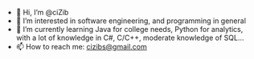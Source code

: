 - 👋 Hi, I’m @ciZib
- 👀 I’m interested in software engineering, and programming in general
- 🌱 I’m currently learning Java for college needs, Python for analytics, with a lot of knowledge in C#, C/C++, moderate knowledge of SQL...
- 📫 How to reach me: cizibs@gmail.com

<!---
ciZib/ciZib is a ✨ special ✨ repository because its `README.md` (this file) appears on your GitHub profile.
You can click the Preview link to take a look at your changes.
--->
